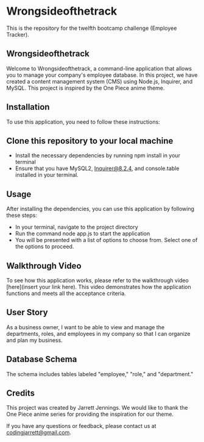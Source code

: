 # Wrongsideofthetrack
This is the repository for the twelfth bootcamp challenge (Employee Tracker).

## Wrongsideofthetrack
Welcome to Wrongsideofthetrack, a command-line application that allows you to manage your company's employee database. In this project, we have created a content management system (CMS) using Node.js, Inquirer, and MySQL. This project is inspired by the One Piece anime theme.

## Installation
To use this application, you need to follow these instructions:

## Clone this repository to your local machine
* Install the necessary dependencies by running npm install in your terminal
* Ensure that you have MySQL2, Inquirer@8.2.4, and console.table installed in your terminal.

## Usage
After installing the dependencies, you can use this application by following these steps:

* In your terminal, navigate to the project directory
* Run the command node app.js to start the application
* You will be presented with a list of options to choose from. Select one of the options to proceed.

## Walkthrough Video
To see how this application works, please refer to the walkthrough video [here](insert your link here). This video demonstrates how the application functions and meets all the acceptance criteria.

## User Story
As a business owner, I want to be able to view and manage the departments, roles, and employees in my company so that I can organize and plan my business.

## Database Schema

The schema includes tables labeled "employee," "role," and "department."

## Credits
This project was created by Jarrett Jennings. We would like to thank the One Piece anime series for providing the inspiration for our theme.

If you have any questions or feedback, please contact us at codingjarrett@gmail.com.